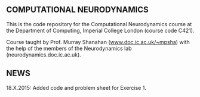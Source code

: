 COMPUTATIONAL NEURODYNAMICS
---------------------------

This is the code repository for the Computational Neurodynamics course at the
Department of Computing, Imperial College London (course code C421).

Course taught by Prof. Murray Shanahan (www.doc.ic.ac.uk/~mpsha) with the help
of the members of the Neurodynamics lab (neurodynamics.doc.ic.ac.uk).

NEWS
----

18.X.2015: Added code and problem sheet for Exercise 1.

